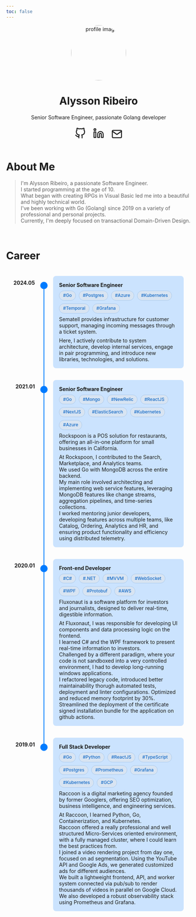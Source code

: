```yaml
---
toc: false
---
```


<style>
.profile{
    margin-bottom: 20px;
}

.social-icons svg {
  width: 30px;
  height: 30px;
}

.profile {
  display: flex;
  align-items: center;
  flex-direction: column;
  text-align: center;
}

.social-icons {
  display: flex;
  place-content: center;
  flex-direction: row;
  gap: 20px;
  margin: 20px;
}

/* Chip Styles -- ADDED */
.skills-chips-container {
  display: flex;
  flex-wrap: wrap;
  gap: 8px; /* Space between chips */
  margin-top: 0.5em; /* Consistent with <p> margins in this context */
  margin-bottom: 0.5em; /* Consistent with <p> margins in this context */
}

.skill-chip {
  background-color: color-mix(in srgb, var(--primary, #007bff) 10%, #f0f0f0 90%); /* Light background, slightly tinted with primary color */
  color: color-mix(in srgb, var(--primary, #007bff) 70%, #343a40 30%); /* Text color, darker and influenced by primary color */
  padding: 4px 10px;
  border-radius: 16px; /* Pill shape */
  font-size: 0.85em;
  font-weight: 500;
  line-height: 1.4;
  border: 1px solid color-mix(in srgb, var(--primary, #007bff) 25%, #dee2e6 75%); /* Subtle border, also tinted */
  white-space: nowrap; /* Prevent chips from breaking mid-word */
}
</style>

<div class="profile">
    <div class="profile_inner">
        <img draggable="false" src="/images/me.png" alt="profile image" title="" height="150" width="150" style="border-radius: 50%;">
        <h1>Alysson Ribeiro</h1>
        <span>Senior Software Engineer, passionate Golang developer</span>
        <div class="social-icons">
            <a href="https://github.com/sonalys" target="_blank" rel="noopener noreferrer me" title="Github">
                <svg xmlns="http://www.w3.org/2000/svg" viewBox="0 0 24 24" fill="none" stroke="currentColor"
                    stroke-width="2" stroke-linecap="round" stroke-linejoin="round">
                    <path
                        d="M9 19c-5 1.5-5-2.5-7-3m14 6v-3.87a3.37 3.37 0 0 0-.94-2.61c3.14-.35 6.44-1.54 6.44-7A5.44 5.44 0 0 0 20 4.77 5.07 5.07 0 0 0 19.91 1S18.73.65 16 2.48a13.38 13.38 0 0 0-7 0C6.27.65 5.09 1 5.09 1A5.07 5.07 0 0 0 5 4.77a5.44 5.44 0 0 0-1.5 3.78c0 5.42 3.3 6.61 6.44 7A3.37 3.37 0 0 0 9 18.13V22">
                    </path>
                </svg>
            </a>
            <a href="https://www.linkedin.com/in/alysson-ribeiro" target="_blank" rel="noopener noreferrer me"
                title="Linkedin">
                <svg xmlns="http://www.w3.org/2000/svg" viewBox="0 0 24 24" fill="none" stroke="currentColor"
                    stroke-width="2" stroke-linecap="round" stroke-linejoin="round">
                    <path d="M16 8a6 6 0 0 1 6 6v7h-4v-7a2 2 0 0 0-2-2 2 2 0 0 0-2 2v7h-4v-7a6 6 0 0 1 6-6z"></path>
                    <rect x="2" y="9" width="4" height="12"></rect>
                    <circle cx="4" cy="4" r="2"></circle>
                </svg>
            </a>
            <a href="mailto:me@sonalys.dev" target="_blank" rel="noopener noreferrer me" title="Email">
                <svg xmlns="http://www.w3.org/2000/svg" viewBox="0 0 24 21" fill="none" stroke="currentColor"
                    stroke-width="2" stroke-linecap="round" stroke-linejoin="round">
                    <path d="M4 4h16c1.1 0 2 .9 2 2v12c0 1.1-.9 2-2 2H4c-1.1 0-2-.9-2-2V6c0-1.1.9-2 2-2z"></path>
                    <polyline points="22,6 12,13 2,6"></polyline>
                </svg>
            </a>
        </div>
    </div>
</div>

# About Me

> I'm Alysson Ribeiro, a passionate Software Engineer.  
I started programming at the age of 10.  
What began with creating RPGs in Visual Basic led me into a beautiful and highly technical world.  
I've been working with Go (Golang) since 2019 on a variety of professional and personal projects.  
Currently, I'm deeply focused on transactional Domain-Driven Design.

<br>

# Career

<style>
/* General page style, likely unrelated to timeline structure itself, kept from original */
li {
  margin-top: 0 !important;
}

/* Timeline Styles */
.timeline-container {
  margin: 0 auto; /* Center the timeline container */
  max-width: 1200px; /* Optional: constrain maximum width */
  padding: 20px; /* Padding around the timeline */
}

.timeline {
  display: grid;
  grid-template-columns: auto auto 1fr;
  column-gap: 15px;
  /* Use the variable if defined, otherwise hardcode. This gap separates cards. */
  row-gap: 2rem; /* or var(--timeline-row-gap); */
  align-items: stretch; 
  /* position: relative; /* Useful if other absolute positioning was needed, but not strictly for this */
}

.timelineEntry {
  /* This is crucial: child elements become direct grid items of .timeline */
  display: contents;
}

.timelineDate {
  font-weight: bold;
  justify-self: end; /* Align date box to the right end of its column */
  text-align: right; /* Align date text to the right within its box */
  padding-top: .6rem; /* Vertical alignment with card content */
  white-space: nowrap; /* Prevent dates from wrapping */
  /* If .timelineDate itself should not stretch, you can add align-self: start;
     but usually, text being at the top of a stretched cell is fine. */
}

.timelineLineContainer {
  display: flex;
  flex-direction: column;
  align-items: center;
  padding-top: 1rem;
  position: relative; /* Crucial for positioning the ::after pseudo-element */
}

.timelineIcon {
  width: 20px;
  height: 20px;
  background-color: var(--primary, #007bff);
  border-radius: 50%;
  /* margin-bottom: 5px; Space between icon and the vertical line below it */
  position: relative; 
  z-index: 1; 
  flex-shrink: 0; /* Prevent icon from shrinking if space is tight, though unlikely here */
}

.timelineLine {
  width: 2px;
  flex-grow: 1; /* Makes the line fill the REMAINING vertical space in .timelineLineContainer */
  background-color: var(--primary, #007bff);
}

.timeline-card {
  background-color: color-mix(in srgb, var(--primary, #007bff) 20%, transparent); 
  padding: 1rem;
  border-radius: 8px;
}

.timeline-card p {
  margin-top: 0.5em;
  margin-bottom: 0.5em;
}

.timeline-card b + br + p {
    margin-top: 0.25em; 
}

.timeline-card p:last-child {
    margin-bottom: 0;
}

.timelineEntry:last-child .timelineLineContainer .timelineLine {
  display: none;
}

/* The connecting line segment that spans the row-gap */
.timelineEntry:not(:last-child) .timelineLineContainer::after {
  content: "";
  position: absolute;
  width: 2px; /* Must match .timelineLine width */
  background-color: var(--primary, #007bff);
  
  /* Start from the bottom edge of the .timelineLineContainer */
  top: 100%; 
  /* Extend downwards by the amount of the row-gap */
  height: 4rem; /* CRITICAL: Must match .timeline's row-gap value (or var(--timeline-row-gap)) */
  
  /* Horizontal centering within the column */
  left: 50%;
  transform: translateX(-50%);
  
  /* Ensure this connector line is behind the next icon */
  z-index: 0; 
}
</style>

<div class="timeline-container">
  <div class="timeline">
    <div class="timelineEntry">
      <div class="timelineDate">2024.05</div>
      <div class="timelineLineContainer">
        <div class="timelineIcon"></div>
        <div class="timelineLine"></div>
      </div>
      <div class="timeline-card">
        <b>Senior Software Engineer</b><br/>
        <div class="skills-chips-container">
          <span class="skill-chip">#Go</span>
          <span class="skill-chip">#Postgres</span>
          <span class="skill-chip">#Azure</span>
          <span class="skill-chip">#Kubernetes</span>
          <span class="skill-chip">#Temporal</span>
          <span class="skill-chip">#Grafana</span>
        </div>
        <p>Sematell provides infrastructure for customer support, managing incoming messages through a ticket system.</p>
        <p>Here, I actively contribute to system architecture, develop internal services, engage in pair programming, and introduce new libraries, technologies, and solutions.</p>
      </div>
    </div>
    <div class="timelineEntry">
      <div class="timelineDate">2021.01</div>
      <div class="timelineLineContainer">
        <div class="timelineIcon"></div>
        <div class="timelineLine"></div>
      </div>
      <div class="timeline-card">
        <b>Senior Software Engineer</b><br/>
        <div class="skills-chips-container">
          <span class="skill-chip">#Go</span>
          <span class="skill-chip">#Mongo</span>
          <span class="skill-chip">#NewRelic</span>
          <span class="skill-chip">#ReactJS</span>
          <span class="skill-chip">#NextJS</span>
          <span class="skill-chip">#ElasticSearch</span>
          <span class="skill-chip">#Kubernetes</span>
          <span class="skill-chip">#Azure</span>
        </div>
        <p>Rockspoon is a POS solution for restaurants, offering an all-in-one platform for small businesses in California.</p>
        <p>At Rockspoon, I contributed to the Search, Marketplace, and Analytics teams.<br>
        We used Go with MongoDB across the entire backend.<br>
        My main role involved architecting and implementing web service features, leveraging MongoDB features like change streams, aggregation pipelines, and time-series collections.</p>
        I worked mentoring junior developers, developing features across multiple teams, like Catalog, Ordering, Analytics and HR, and ensuring product functionality and efficiency using distributed telemetry.
      </div>
    </div>
    <div class="timelineEntry">
      <div class="timelineDate">2020.01</div>
      <div class="timelineLineContainer">
        <div class="timelineIcon"></div>
        <div class="timelineLine"></div>
      </div>
      <div class="timeline-card">
        <b>Front-end Developer</b><br/>
        <div class="skills-chips-container">
          <span class="skill-chip">#C#</span>
          <span class="skill-chip">#.NET</span>
          <span class="skill-chip">#MVVM</span>
          <span class="skill-chip">#WebSocket</span>
          <span class="skill-chip">#WPF</span>
          <span class="skill-chip">#Protobuf</span>
          <span class="skill-chip">#AWS</span>
        </div>
        <p>Fluxonaut is a software platform for investors and journalists, designed to deliver real-time, digestible information.</p>
        <p>At Fluxonaut, I was responsible for developing UI components and data processing logic on the frontend.<br>
        I learned C# and the WPF framework to present real-time information to investors.<br>
        Challenged by a different paradigm, where your code is not sandboxed into a very controlled environment, I had to develop long-running windows applications.<br>
        I refactored legacy code, introduced better maintainability thorugh automated tests, deployment and linter configurations. Optimized and reduced memory footprint by 30%.<br>
        Streamlined the deployment of the certificate signed installation bundle for the application on github actions.</p>
      </div>
    </div>
    <div class="timelineEntry">
      <div class="timelineDate">2019.01</div>
      <div class="timelineLineContainer">
        <div class="timelineIcon"></div>
        <div class="timelineLine"></div>
      </div>
      <div class="timeline-card">
        <b>Full Stack Developer</b><br/>
        <div class="skills-chips-container">
          <span class="skill-chip">#Go</span>
          <span class="skill-chip">#Python</span>
          <span class="skill-chip">#ReactJS</span>
          <span class="skill-chip">#TypeScript</span>
          <span class="skill-chip">#Postgres</span>
          <span class="skill-chip">#Prometheus</span>
          <span class="skill-chip">#Grafana</span>
          <span class="skill-chip">#Kubernetes</span>
          <span class="skill-chip">#GCP</span>
        </div>
        <p>Raccoon is a digital marketing agency founded by former Googlers, offering SEO optimization, business intelligence, and engineering services.</p>
        <p>At Raccoon, I learned Python, Go, Containerization, and Kubernetes.<br>
        Raccoon offered a really professional and well structured Micro-Services oriented environment, with a fully managed cluster, where I could learn the best practices from.<br>
        I joined a video rendering project from day one, focused on ad segmentation. Using the YouTube API and Google Ads, we generated customized ads for different audiences.<br>
        We built a lightweight frontend, API, and worker system connected via pub/sub to render thousands of videos in parallel on Google Cloud.<br>
        We also developed a robust observability stack using Prometheus and Grafana.</p>
      </div>
    </div>
  </div>
</div>